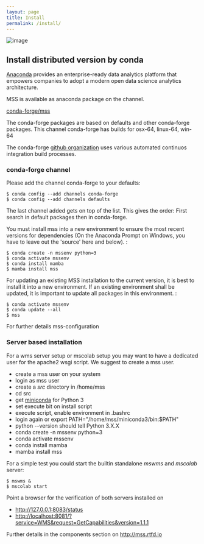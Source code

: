 ```yaml
---
layout: page
title: Install
permalink: /install/
---
```



![image](https://anaconda.org/conda-forge/mss/badges/installer/conda.svg)


## Install distributed version by conda


[Anaconda](https://www.continuum.io/why-anaconda) provides an
enterprise-ready data analytics platform that empowers companies to
adopt a modern open data science analytics architecture.

MSS is available as anaconda package on the channel.

[conda-forge/mss](https://anaconda.org/conda-forge/mss)

The conda-forge packages are based on defaults and other conda-forge
packages. This channel conda-forge has builds for osx-64, linux-64,
win-64

The conda-forge [github organization](https://conda-forge.github.io/)
uses various automated continuos integration build processes.

### conda-forge channel

Please add the channel conda-forge to your defaults:

    $ conda config --add channels conda-forge
    $ conda config --add channels defaults

The last channel added gets on top of the list. This gives the order:
First search in default packages then in conda-forge.

You must install mss into a new environment to ensure the most recent
versions for dependencies (On the Anaconda Prompt on Windows, you have
to leave out the 'source' here and below). :

    $ conda create -n mssenv python=3
    $ conda activate mssenv
    $ conda install mamba
    $ mamba install mss

For updating an existing MSS installation to the current version, it is
best to install it into a new environment. If an existing environment
shall be updated, it is important to update all packages in this
environment. :

    $ conda activate mssenv
    $ conda update --all
    $ mss

For further details mss-configuration

### Server based installation


For a wms server setup or mscolab setup you may want to have a dedicated
user for the apache2 wsgi script. We suggest to create a mss user.

-   create a mss user on your system
-   login as mss user
-   create a *src* directory in /home/mss
-   cd src
-   get [miniconda](http://conda.pydata.org/miniconda.html) for Python 3
-   set execute bit on install script
-   execute script, enable environment in .bashrc
-   login again or export PATH="/home/mss/miniconda3/bin:\$PATH"
-   python --version should tell Python 3.X.X
-   conda create -n mssenv python=3
-   conda activate mssenv
-   conda install mamba
-   mamba install mss

For a simple test you could start the builtin standalone *mswms* and
*mscolab* server:

    $ mswms &
    $ mscolab start

Point a browser for the verification of both servers installed on

  - <http://127.0.0.1:8083/status> 
  - <http://localhost:8081/?service=WMS&request=GetCapabilities&version=1.1.1>

Further details in the components section on <http://mss.rtfd.io>
